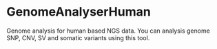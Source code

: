 # GenomeAnalyserHuman
Genome analysis for human based NGS data. You can analysis genome SNP, CNV, SV and somatic variants using this tool.
